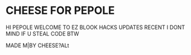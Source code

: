 # CHEESE FOR PEPOLE


HI PEPOLE
WELCOME TO EZ BLOOK HACKS
UPDATES RECENT
I DONT MIND IF U STEAL CODE BTW


MADE M|BY CHEESE?ALt
